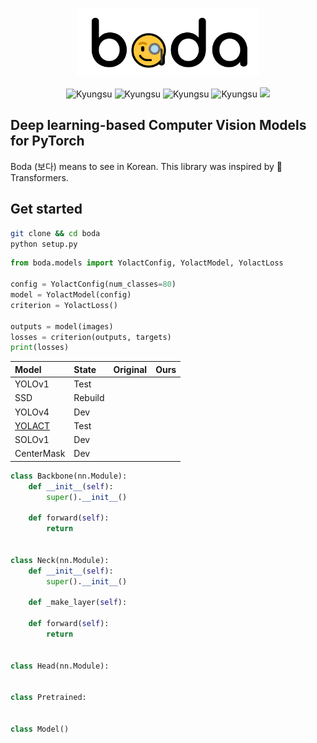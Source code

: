 <p align="center">
  <img height=110em src="boda.png">
</p>
<p align="center">
  <img alt="Kyungsu" src="https://img.shields.io/badge/Created%20by-Kyungsu-orange.svg?style=flat&colorA=gray&colorB=blue" />
  <img alt="Kyungsu" src="https://img.shields.io/badge/Version%20-0.0.1b-orange.svg?style=flat&colorA=E1523D&colorB=blue" />
  <!-- <img alt="SCIE" src="https://img.shields.io/badge/SCIE%20-orange.svg" /> -->
  <!-- <img alt="KCI" src="https://img.shields.io/badge/KCI%20-yellow.svg" /> -->
  <!-- <img alt="PythonVersion" src="https://camo.githubusercontent.com/08d69975ce61c30b175f504182ae3a335c6284cbadc26acd9b79e29db442ddea/68747470733a2f2f696d672e736869656c64732e696f2f62616467652f707974686f6e2d332e36253230253743253230332e37253230253743253230332e382d626c7565" data-canonical-src="https://img.shields.io/badge/python-3.7%20%7C%203.8%20%7C%203.9-blue" style="max-width:100%;" /> -->
  <img alt="Kyungsu" src="https://img.shields.io/badge/Python%20-3.6%20%7C%203.7%20%7C%203.8-orange.svg?style=flat&colorA=gray&colorB=blue" style="max-width:100%;" />
  <img alt="Kyungsu" src="https://img.shields.io/badge/PyTorch%20-1.6%20%7C%201.7-orange.svg?style=flat&colorA=E1523D&colorB=blue" />
  <img src="https://badgen.net/badge/icon/terminal?icon=terminal&label" />
</p>

## Deep learning-based Computer Vision Models for PyTorch 

Boda (보다) means to see in Korean. This library was inspired by 🤗 Transformers.

## Get started

```bash
git clone && cd boda
python setup.py
```

```python
from boda.models import YolactConfig, YolactModel, YolactLoss

config = YolactConfig(num_classes=80)
model = YolactModel(config)
criterion = YolactLoss()

outputs = model(images)
losses = criterion(outputs, targets)
print(losses)
```

|Model|State|Original|Ours|
|:----|:----|-------:|---:|
|YOLOv1|Test|||
|SSD|Rebuild|||
|YOLOv4|Dev|||
|[YOLACT](boda/models/yolact/README.md)|Test|||
|SOLOv1|Dev|||
|CenterMask|Dev|||


```python
class Backbone(nn.Module):
    def __init__(self):
        super().__init__()

    def forward(self):
        return


class Neck(nn.Module):
    def __init__(self):
        super().__init__()
    
    def _make_layer(self):

    def forward(self):
        return


class Head(nn.Module):


class Pretrained:
    

class Model()
```